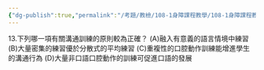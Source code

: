 ```yaml
---
{"dg-publish":true,"permalink":"/考題/教檢/108-1身障課程教學/108-1身障課程教學-第1大題第13題/","tags":["考題","題目","未完"]}
---
```


13.下列哪一項有關溝通訓練的原則較為正確？
(A)融入有意義的語言情境中練習
(B)大量密集的練習優於分散式的平均練習
(C)重複性的口腔動作訓練能增進學生的溝通行為
(D)大量非口語口腔動作的訓練可促進口語的發展

